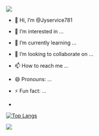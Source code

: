 <img src="https://capsule-render.vercel.app/api?type=waving&color=BDBDC8&height=180&section=header&text=JyService781.gitHome&fontSize=20" />

- 👋 Hi, I’m @Jyservice781
- 👀 I’m interested in ...
- 🌱 I’m currently learning ...
- 💞️ I’m looking to collaborate on ...
- 📫 How to reach me ...
- 😄 Pronouns: ...
- ⚡ Fun fact: ...

- 
[![Top Langs](https://github-readme-stats.vercel.app/api/top-langs/?username=Jyservice781)](https://github.com/anuraghazra/github-readme-stats)

<img src="https://capsule-render.vercel.app/api?type=waving&color=BDBDC8&height=180&section=footer&text=copyright.JyService781&fontSize=14" />

